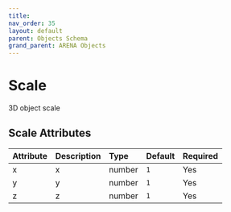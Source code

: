 ```yaml
---
title: 
nav_order: 35
layout: default
parent: Objects Schema
grand_parent: ARENA Objects
---
```



Scale
=====


3D object scale

Scale Attributes
-----------------

|Attribute|Description|Type|Default|Required|
| :--- | :--- | :--- | :--- | :--- |
|x|x|number|```1```|Yes|
|y|y|number|```1```|Yes|
|z|z|number|```1```|Yes|
